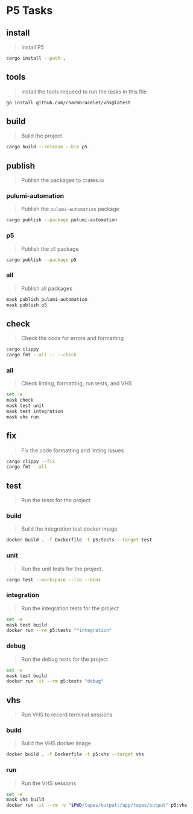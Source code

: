 # P5 Tasks

## install
> Install P5
~~~sh
cargo install --path .
~~~

## tools
> Install the tools required to run the tasks in this file
~~~sh
go install github.com/charmbracelet/vhs@latest
~~~

## build
> Build the project
~~~sh
cargo build --release --bin p5
~~~

## publish
> Publish the packages to crates.io
### pulumi-automation
> Publish the `pulumi-automation` package
~~~sh
cargo publish --package pulumi-automation
~~~

### p5
> Publish the `p5` package
~~~sh
cargo publish --package p5
~~~

### all
> Publish all packages
~~~sh
mask publish pulumi-automation
mask publish p5
~~~

## check
> Check the code for errors and formatting
~~~sh
cargo clippy
cargo fmt --all -- --check
~~~

### all
> Check linting, formatting, run tests, and VHS
~~~sh
set -e
mask check
mask test unit
mask test integration
mask vhs run
~~~

## fix
> Fix the code formatting and linting issues
~~~sh
cargo clippy --fix
cargo fmt --all
~~~

## test
> Run the tests for the project
### build
> Build the integration test docker image
~~~sh
docker build . -f Dockerfile -t p5:tests --target test
~~~

### unit
> Run the unit tests for the project.
~~~sh
cargo test --workspace --lib --bins
~~~

### integration
> Run the integration tests for the project
~~~sh
set -e
mask test build
docker run --rm p5:tests "*integration"
~~~

### debug
> Run the debug tests for the project
~~~sh
set -e
mask test build
docker run -it --rm p5:tests "debug"
~~~

## vhs
> Run VHS to record terminal sessions
### build
> Build the VHS docker image
~~~sh
docker build . -f Dockerfile -t p5:vhs --target vhs
~~~

### run
> Run the VHS sessions
~~~sh
set -e
mask vhs build
docker run -it --rm -v "$PWD/tapes/output:/app/tapes/output" p5:vhs
~~~
